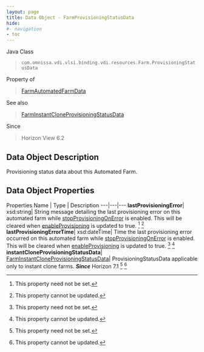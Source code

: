 ```yaml
---
layout: page
title: Data Object - FarmProvisioningStatusData
hide:
#- navigation
- toc
---
```






Java Class
> `com.omnissa.vdi.vlsi.binding.vdi.resources.Farm.ProvisioningStatusData`

Property of
> [FarmAutomatedFarmData](vdi.resources.Farm.AutomatedFarmData.md#field_detail)

See also
> [FarmInstantCloneProvisioningStatusData](vdi.resources.Farm.InstantCloneProvisioningStatusData.md)

Since
> Horizon View 6.2


## Data Object Description

Provisioning status data about this Automated Farm.

## Data Object Properties
Properties
Name |  Type |  Description
---|---|---
**lastProvisioningError**|  xsd:string|  String message detailing the last provisioning error on this automated farm while [stopProvisioningOnError](vdi.resources.Farm.VirtualCenterProvisioningSettings.md#stopProvisioningOnError) is enabled. This will be cleared when [enableProvisioning](vdi.resources.Farm.VirtualCenterProvisioningSettings.md#enableProvisioning) is updated to true. [^1] [^2]
**lastProvisioningErrorTime**|  xsd:dateTime|  Time the last provisioning error occurred on this automated farm while [stopProvisioningOnError](vdi.resources.Farm.VirtualCenterProvisioningSettings.md#stopProvisioningOnError) is enabled. This will be cleared when [enableProvisioning](vdi.resources.Farm.VirtualCenterProvisioningSettings.md#enableProvisioning) is updated to true. [^1] [^2]
**instantCloneProvisioningStatusData**| [FarmInstantCloneProvisioningStatusData](vdi.resources.Farm.InstantCloneProvisioningStatusData.md)|  ProvisioningStatusData applicable only to instant clone farms.  **_Since_** Horizon 7.1 [^1] [^2]


 


[^1]: This property need not be set.
[^2]: This property cannot be updated.